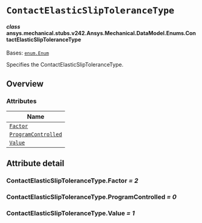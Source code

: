 # `ContactElasticSlipToleranceType`



#### *class* ansys.mechanical.stubs.v242.Ansys.Mechanical.DataModel.Enums.ContactElasticSlipToleranceType

Bases: [`enum.Enum`](https://docs.python.org/3/library/enum.html#enum.Enum)

Specifies the ContactElasticSlipToleranceType.

<!-- !! processed by numpydoc !! -->

<a id="overview"></a>

## Overview

### Attributes

| Name |
| --------------------------------------------------------------------------- |
| [`Factor`](#ContactElasticSlipToleranceType.Factor) |
| [`ProgramControlled`](#ContactElasticSlipToleranceType.ProgramControlled) |
| [`Value`](#ContactElasticSlipToleranceType.Value) |

<a id="attribute-detail"></a>

## Attribute detail

<a id="ContactElasticSlipToleranceType.Factor"></a>

### ContactElasticSlipToleranceType.Factor *= 2*

<a id="ContactElasticSlipToleranceType.ProgramControlled"></a>

### ContactElasticSlipToleranceType.ProgramControlled *= 0*

<a id="ContactElasticSlipToleranceType.Value"></a>

### ContactElasticSlipToleranceType.Value *= 1*


